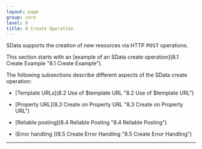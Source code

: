 ```yaml
---
layout: page
group: core
level: 0
title: 8 Create Operation
---
```


SData supports the creation of new resources via HTTP <tt>POST</tt>
operations.

This section starts with an [example of an SData&nbsp;create operation](8.1 Create Example "8.1 Create Example").

The following subsections describe different aspects of the SData create operation:

*   [Template URLs](8.2 Use of $template URL "8.2 Use of $template URL")

*   [Property URL](8.3 Create on Property URL "8.3 Create on Property URL")&nbsp;

*   [Reliable posting](8.4 Reliable Posting "8.4 Reliable Posting")&nbsp;

*   [Error handling ](8.5 Create Error Handling "8.5 Create Error Handling")

* * *
